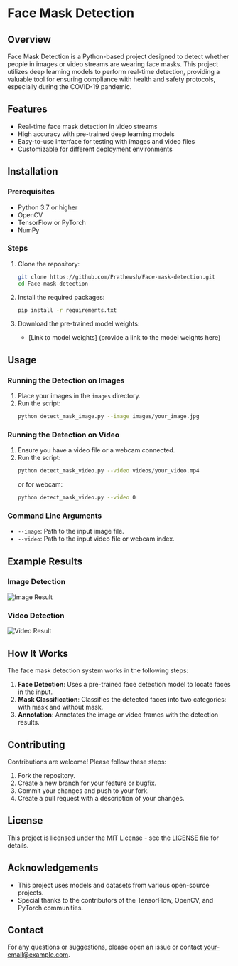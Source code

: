 # Face Mask Detection

## Overview

Face Mask Detection is a Python-based project designed to detect whether people in images or video streams are wearing face masks. This project utilizes deep learning models to perform real-time detection, providing a valuable tool for ensuring compliance with health and safety protocols, especially during the COVID-19 pandemic.

## Features

- Real-time face mask detection in video streams
- High accuracy with pre-trained deep learning models
- Easy-to-use interface for testing with images and video files
- Customizable for different deployment environments

## Installation

### Prerequisites

- Python 3.7 or higher
- OpenCV
- TensorFlow or PyTorch
- NumPy

### Steps

1. Clone the repository:
    ```sh
    git clone https://github.com/Prathewsh/Face-mask-detection.git
    cd Face-mask-detection
    ```

2. Install the required packages:
    ```sh
    pip install -r requirements.txt
    ```

3. Download the pre-trained model weights:
    - [Link to model weights] (provide a link to the model weights here)

## Usage

### Running the Detection on Images

1. Place your images in the `images` directory.
2. Run the script:
    ```sh
    python detect_mask_image.py --image images/your_image.jpg
    ```

### Running the Detection on Video

1. Ensure you have a video file or a webcam connected.
2. Run the script:
    ```sh
    python detect_mask_video.py --video videos/your_video.mp4
    ```
    or for webcam:
    ```sh
    python detect_mask_video.py --video 0
    ```

### Command Line Arguments

- `--image`: Path to the input image file.
- `--video`: Path to the input video file or webcam index.

## Example Results

### Image Detection

![Image Result](results/image_result.jpg)

### Video Detection

![Video Result](results/video_result.gif)

## How It Works

The face mask detection system works in the following steps:
1. **Face Detection**: Uses a pre-trained face detection model to locate faces in the input.
2. **Mask Classification**: Classifies the detected faces into two categories: with mask and without mask.
3. **Annotation**: Annotates the image or video frames with the detection results.

## Contributing

Contributions are welcome! Please follow these steps:
1. Fork the repository.
2. Create a new branch for your feature or bugfix.
3. Commit your changes and push to your fork.
4. Create a pull request with a description of your changes.

## License

This project is licensed under the MIT License - see the [LICENSE](LICENSE) file for details.

## Acknowledgements

- This project uses models and datasets from various open-source projects.
- Special thanks to the contributors of the TensorFlow, OpenCV, and PyTorch communities.

## Contact

For any questions or suggestions, please open an issue or contact [your-email@example.com](mailto:your-email@example.com).
